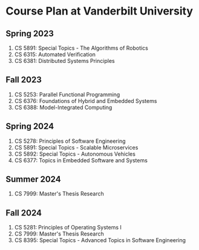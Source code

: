 # Course Plan at Vanderbilt University

## Spring 2023 
1. CS 5891: Special Topics - The Algorithms of Robotics
2. CS 6315: Automated Verification
3. CS 6381: Distributed Systems Principles

## Fall 2023 
1. CS 5253: Parallel Functional Programming
2. CS 6376: Foundations of Hybrid and Embedded Systems
3. CS 6388: Model-Integrated Computing

## Spring 2024 
1. CS 5278: Principles of Software Engineering
2. CS 5891: Special Topics - Scalable Microservices
3. CS 5892: Special Topics - Autonomous Vehicles
4. CS 6377: Topics in Embedded Software and Systems

## Summer 2024
1. CS 7999: Master's Thesis Research

## Fall 2024
1. CS 5281: Principles of Operating Systems I
2. CS 7999: Master's Thesis Research
3. CS 8395: Special Topics - Advanced Topics in Software Engineering
